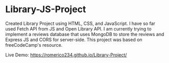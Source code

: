 # Library-JS-Project
Created Library Project using HTML, CSS, and JavaScript. I have so far used Fetch API from JS and Open Library API. I am currently trying to implement a reviews database that uses MongoDB to store the reviews and Express JS and CORS for server-side. This project was based on freeCodeCamp's resource.

Live Demo: https://romerico234.github.io/Library-Project/
